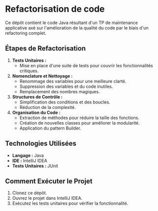 # Refactorisation de code

Ce dépôt contient le code Java résultant d'un TP de maintenance applicative axé sur l'amélioration de la qualité du code par le biais d'un refactoring complet.

## Étapes de Refactorisation

1.  **Tests Unitaires :**
    * Mise en place d'une suite de tests pour couvrir les fonctionnalités critiques.
2.  **Nomenclature et Nettoyage :**
    * Renommage des variables pour une meilleure clarté.
    * Suppression des variables et du code inutiles.
    * Remplacement des nombres magiques.
3.  **Structures de Contrôle :**
    * Simplification des conditions et des boucles.
    * Réduction de la complexité.
4.  **Organisation du Code :**
    * Extraction de méthodes pour réduire la taille des fonctions.
    * Création de nouvelles classes pour améliorer la modularité.
    * Application du pattern Builder.

## Technologies Utilisées

* **Langage :** Java
* **IDE :** IntelliJ IDEA
* **Tests Unitaires :** JUnit

## Comment Exécuter le Projet

1.  Clonez ce dépôt.
2.  Ouvrez le projet dans IntelliJ IDEA.
3.  Exécutez les tests unitaires pour vérifier la fonctionnalité.
